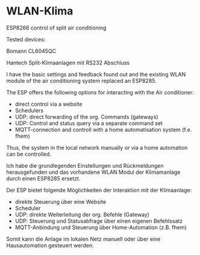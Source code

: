 # WLAN-Klima
ESP8266  control of split air conditioning

Tested devices:

Bomann CL6045QC

Hantech Split-Klimaanlagen mit RS232 Abschluss

I have the basic settings and feedback
found out and the existing WLAN module of the air conditioning system
replaced an ESP8285.

The ESP offers the following options for interacting with the
Air conditioner:
- direct control via a website
- Schedulers
- UDP: direct forwarding of the org. Commands (gateways)
- UDP: Control and status query via a separate command set
- MQTT-connection and controll with a home automatisation system (f.e. fhem)

Thus, the system in the local network manually or via a
home automation can be controlled.

Ich habe die grundlegenden Einstellungen und Rückmeldungen 
herausgefunden und das vorhandene WLAN Modul der Klimamanlage durch 
einen ESP8285 ersetzt.

Der ESP bietet folgende Möglichkeiten der Interaktion mit der 
Klimaanlage:
- direkte Steuerung über eine Website
- Scheduler
- UDP: direkte Weiterleitung der org. Befehle (Gateway)
- UDP: Steuerung und Statusabfrage über einen eigenen Befehlssatz
- MQTT-Anbindung und Steuerung über Home-Automation (z.B. fhem)
  
Somit kann die Anlage im lokalen Netz manuell oder über eine 
Hausautomation gesteuert werden.
